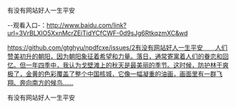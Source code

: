 有没有网站好人一生平安

--观看入口-：http://www.baidu.com/link?url=3VrBLXlO5XxnMcrZEiTidYCfCWF-0d9sJg6RtkqzmXC&wd

https://github.com/gtghyu/npdfcxe/issues/2有没有网站好人一生平安　　人们赞美初升的朝阳，因为朝阳象征着希望和力量。落日，通常寄寓着人们的眷恋和回忆。但一年四季中，我认为戈壁滩上的秋天是最美丽的季节。这时候，防护林干爽极了，金黄的色彩覆盖了整个中国核城，它像一幅凝重的油画，画面里有一群飞翔、奔向南方的候鸟……

有没有网站好人一生平安
